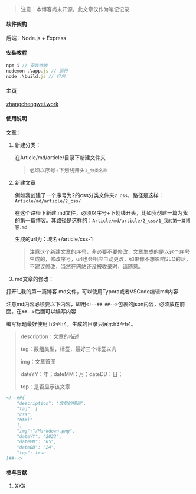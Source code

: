 <!--##{
    "description": "博客",
    "tag": [
        "node",
        "art-template",
        "express"
    ],
    "dateYY": "2023",
    "dateMM": "04",
    "dateDD": "20",
    "top": true,
    "Numword": 0,
    "signal":""
}##-->

> 注意：本博客尚未开源，此文章仅作为笔记记录

#### 软件架构

后端：Node.js + Express

#### 安装教程

```JavaScript
npm i // 安装依赖
nodemon .\app.js // 运行
node .\build.js // 打包
```

#### 主页

[zhangchengwei.work](https://zhangchengwei.work)

#### 使用说明

文章：

1. 新建分类：

    在Article/md/article/目录下新建文件夹

    > 必须以序号+下划线开头`1_分类名称`

2. 新建文章

    例如我创建了一个序号为2的css分类文件夹`2_css`，路径是这样：`Article/md/article/2_css/`

    在这个路径下新建.md文件，必须以序号+下划线开头，比如我创建一篇为我的第一篇博客。其路径是这样的：`Article/md/article/2_css/1_我的第一篇博客.md`

    生成的url为：域名+/article/css-1

    > 注意这个新建文章的序号，非必要不要修改，文章生成的是以这个序号生成的，修改序号，url也会相应自动更改，如果你不想影响SEO的话，不建议修改，当然在网站还没被收录时，请随意。

3. md文章的修改：

打开1_我的第一篇博客.md文件，可以使用Typora或者VSCode编辑md内容

注意md内容必须要以下内容，即用`<!--## ##-->`包裹的json内容，必须放在前面。在`##-->`后面可以编写内容

编写标题最好使用 h3至h4，生成的目录只展示h3至h4。

> description：文章的描述
>
> tag：数组类型，标签，最好三个标签以内
>
> img：文章首图
>
> dateYY：年；dateMM：月；dateDD：日；
>
> top：是否显示该文章

```markdown
<!--##{
    "description": "文章的描述",
    "tag": [
    "css",
    "html"
    ],
    "img":"/Markdown.png",
    "dateYY": "2023",
    "dateMM": "05",
    "dateDD": "24",
    "top": true
}##-->
```

#### 参与贡献

1. XXX

